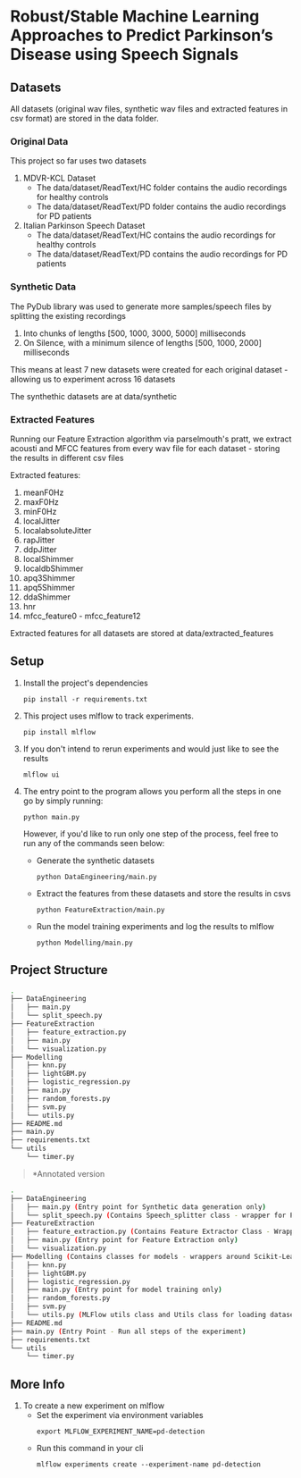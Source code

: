 # Robust/Stable Machine Learning Approaches to Predict Parkinson’s Disease using Speech Signals


## Datasets
All datasets (original wav files, synthetic wav files and extracted features in csv format) are stored in the data folder. 

### Original Data
This project so far uses two datasets 

1. MDVR-KCL Dataset 
   - The data/dataset/ReadText/HC folder contains the audio recordings for healthy controls
   - The data/dataset/ReadText/PD folder contains the audio recordings for PD patients
2. Italian Parkinson Speech Dataset
    - The data/dataset/ReadText/HC contains the audio recordings for healthy controls
    - The data/dataset/ReadText/PD contains the audio recordings for PD patients
    
### Synthetic Data
The PyDub library was used to generate more samples/speech files by splitting the existing recordings 
1. Into chunks of lengths [500, 1000, 3000, 5000] milliseconds
2. On Silence, with a minimum silence of lengths [500, 1000, 2000] milliseconds

This means at least 7 new datasets were created for each original dataset - allowing us to experiment across 16 datasets

The synthethic datasets are at data/synthetic

### Extracted Features
Running our Feature Extraction algorithm via parselmouth's pratt, we extract acousti and MFCC features from every wav file for each dataset - storing the results in different csv files

Extracted features: 
1. meanF0Hz
2. maxF0Hz
3. minF0Hz
4. localJitter
5. localabsoluteJitter
6. rapJitter
7. ddpJitter
8. localShimmer
9. localdbShimmer
10. apq3Shimmer
11. apq5Shimmer
12. ddaShimmer
13. hnr
14. mfcc_feature0 - mfcc_feature12

Extracted features for all datasets are stored at data/extracted_features


## Setup
1. Install the project's dependencies
    ```
    pip install -r requirements.txt 
    ```

2. This project uses mlflow to track experiments.
   ```
   pip install mlflow
   ```

3. If you don't intend to rerun experiments and would just like to see the results
   ```
   mlflow ui
   ```

4. The entry point to the program allows you perform all the steps in one go by simply running:
    ```
    python main.py
    ```
    However, if you'd like to run only one step of the process, feel free to run any of the commands seen below:
    - Generate the synthetic datasets
        ```
        python DataEngineering/main.py
        ```
    - Extract the features from these datasets and store the results in csvs
        ```
        python FeatureExtraction/main.py
        ```
    - Run the model training experiments and log the results to mlflow
        ```
        python Modelling/main.py
        ```

## Project Structure

```bash
.
├── DataEngineering
│   ├── main.py
│   └── split_speech.py
├── FeatureExtraction
│   ├── feature_extraction.py
│   ├── main.py
│   └── visualization.py
├── Modelling
│   ├── knn.py
│   ├── lightGBM.py
│   ├── logistic_regression.py
│   ├── main.py
│   ├── random_forests.py
│   ├── svm.py
│   └── utils.py
├── README.md
├── main.py
├── requirements.txt
└── utils
    └── timer.py
```

> *Annotated version
```bash
.
├── DataEngineering
│   ├── main.py (Entry point for Synthetic data generation only)
│   └── split_speech.py (Contains Speech_splitter class - wrapper for PyDub)
├── FeatureExtraction
│   ├── feature_extraction.py (Contains Feature Extractor Class - Wrapper for ParselMouth Praat)
│   ├── main.py (Entry point for Feature Extraction only)
│   └── visualization.py
├── Modelling (Contains classes for models - wrappers around Scikit-Learn and MlFlow)
│   ├── knn.py
│   ├── lightGBM.py
│   ├── logistic_regression.py
│   ├── main.py (Entry point for model training only)
│   ├── random_forests.py
│   ├── svm.py 
│   └── utils.py (MLFlow utils class and Utils class for loading datasets, generating metrics and more)
├── README.md
├── main.py (Entry Point - Run all steps of the experiment)
├── requirements.txt
└── utils
    └── timer.py
```

## More Info
1. To create a new experiment on mlflow
   - Set the experiment via environment variables
        ```
        export MLFLOW_EXPERIMENT_NAME=pd-detection
        ```
   - Run this command in your cli
        ```
        mlflow experiments create --experiment-name pd-detection
        ```
